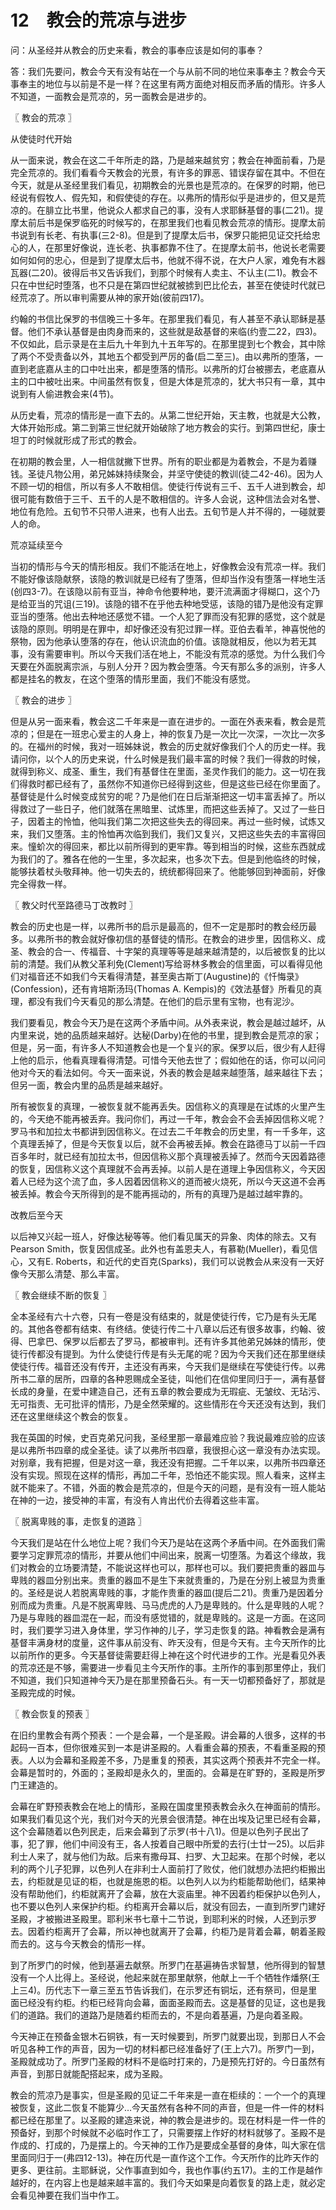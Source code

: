 # 12　教会的荒凉与进步


问：从圣经并从教会的历史来看，教会的事奉应该是如何的事奉？

答：我们先要问，教会今天有没有站在一个与从前不同的地位来事奉主？教会今天事奉主的地位与以前是不是一样？在这里有两方面绝对相反而矛盾的情形。许多人不知道，一面教会是荒凉的，另一面教会是进步的。



〖 教会的荒凉 〗

从使徒时代开始

从一面来说，教会在这二千年所走的路，乃是越来越贫穷；教会在神面前看，乃是完全荒凉的。我们看看今天教会的光景，有许多的罪恶、错误存留在其中。不但在今天，就是从圣经里我们看见，初期教会的光景也是荒凉的。在保罗的时期，他已经说有假牧人、假先知，和假使徒的存在。以弗所的情形似乎是进步的，但又是荒凉的。在腓立比书里，他说众人都求自己的事，没有人求耶稣基督的事(二21)。提摩太前后书是保罗临死的时候写的，在那里我们也看见教会荒凉的情形。提摩太前书说到有长老、有执事(三2-8)。但是到了提摩太后书，保罗只能把见证交托给忠心的人，在那里好像说，连长老、执事都靠不住了。在提摩太前书，他说长老需要如何如何的忠心，但是到了提摩太后书，他就不得不说，在大户人家，难免有木器瓦器(二20)。彼得后书又告诉我们，到那个时候有人卖主、不认主(二1)。教会不只在中世纪时堕落，也不只是在第四世纪就被掳到巴比伦去，甚至在使徒时代就已经荒凉了。所以审判需要从神的家开始(彼前四17)。

约翰的书信比保罗的书信晚三十多年。在那里我们看见，有人甚至不承认耶稣是基督。他们不承认基督是由肉身而来的，这些就是敌基督的来临(约壹二22，四3)。不仅如此，启示录是在主后九十年到九十五年写的。在那里提到七个教会，其中除了两个不受责备以外，其地五个都受到严厉的备(启二至三)。由以弗所的堕落，一直到老底嘉从主的口中吐出来，都是堕落的情形。以弗所的灯台被挪去，老底嘉从主的口中被吐出来。中间虽然有恢复，但是大体是荒凉的，犹大书只有一章，其中说到有人偷进教会来(4节)。

从历史看，荒凉的情形是一直下去的。从第二世纪开始，天主教，也就是大公教，大体开始形成。第二到第三世纪就开始破除了地方教会的实行。到第四世纪，康士坦丁的时候就形成了形式的教会。

在初期的教会里，人一相信就撇下世界。所有的职业都是为着教会，不是为着赚钱。圣徒凡物公用，弟兄姊妹持续聚会，并坚守使徒的教训(徒二42-46)。因为人不顾一切的相信，所以有多人不敢相信。使徒行传说有三千、五千人进到教会，却很可能有数倍于三千、五千的人是不敢相信的。许多人会说，这种信法会对名誉、地位有危险。五旬节不只带人进来，也有人出去。五旬节是人并不得的，一碰就要人的命。

荒凉延续至今

当初的情形与今天的情形相反。我们不能活在地上，好像教会没有荒凉一样。我们不能好像该隐献祭，该隐的教训就是已经有了堕落，但却当作没有堕落一样地生活(创四3-7)。在该隐以前有亚当，神命令他要种地，要汗流满面才得糊口，这个乃是给亚当的咒诅(三19)。该隐的错不在乎他去种地受惩，该隐的错乃是他没有定罪亚当的堕落。他出去种地还感觉不错。一个人犯了罪而没有犯罪的感觉，这个就是该隐的原则。明明是在罪中，却好像还没有犯过罪一样。亚伯去看羊，神喜悦他的祭物，因为他承认堕落的存在，他认识流血的价值。该隐就相反，他以为若无其事，没有需要审判。所以今天我们活在地上，不能没有荒凉的感觉。为什么我们今天要在外面脱离宗派，与别人分开？因为教会堕落。今天有那么多的派别，许多人都是挂名的教友，在这个堕落的情形里面，我们不能没有感觉。



〖 教会的进步 〗

但是从另一面来看，教会这二千年来是一直在进步的。一面在外表来看，教会是荒凉的；但是在一班忠心爱主的人身上，神的恢复乃是一次比一次深，一次比一次多的。在福州的时候，我对一班姊妹说，教会的历史就好像我们个人的历史一样。我请问你，以个人的历史来说，什么时候是我们最丰富的时候？我们一得救的时候，就得到称义、成圣、重生，我们有基督住在里面，圣灵作我们的能力。这一切在我们得救时都已经有了，虽然你不知道你已经得到这些，但是这些已经在你里面了。基督徒是什么时候变成贫穷的呢？乃是他们在日后渐渐把这一切丰富丢掉了。所以得救过了一些日子，他们就落在黑暗里、试炼里，而把这些丢掉了。又过了一些日子，因着主的怜恤，他叫我们第二次把这些失去的得回来。再过一些时候，试炼又来，我们又堕落。主的怜恤再次临到我们，我们又复兴，又把这些失去的丰富得回来。憧蚧次的得回来，都比以前所得到的更牢靠。等到相当的时候，这些东西就成为我们的了。雅各在他的一生里，多次起来，也多次下去。但是到他临终的时候，能够扶着杖头敬拜神。他一切失去的，统统都得回来了。他能够回到神面前，好像完全得救一样。



〖 教父时代至路德马丁改教时 〗

教会的历史也是一样，以弗所书的启示是最高的，但不一定是那时的教会经历最多。以弗所书的教会就好像初信的基督徒的情形。在教会的进步里，因信称义、成圣、教会的合一、传福音、十字架的真理等等是越来越清楚的，以后被恢复的比以前的清楚。我们从教父革利免(Clement)写给哥林多教会的信里面，可以看得见他们对福音还不如我们今天看得清楚，甚至奥古斯丁(Augustine)的《忏悔录》(Confession)，还有肯培斯汤玛(Thomas A. Kempis)的《效法基督》所看见的真理，都没有我们今天看见的那么清楚。在他们的启示里有宝物，也有泥沙。

我们要看见，教会今天乃是在这两个矛盾中间。从外表来说，教会是越过越坏，从内里来说，她的品质越来越好。达秘(Darby)在他的书里，提到教会是荒凉的家；但是，另一面，有许多人不知道教会也是一个复兴的家。保罗以后，很少有人赶得上他的启示，他看真理看得清楚。可惜今天他去世了；假如他在的话，你可以问问他对今天的看法如何。今天一面来说，外表的教会是越来越堕落，越来越往下去；但另一面，教会内里的品质是越来越好。

所有被恢复的真理，一被恢复就不能再丢失。因信称义的真理是在试炼的火里产生的，今天绝不能再被丢弃。我问你们，再过一千年，教会会不会丢掉因信称义呢？罗马书和加拉太书都讲到因信称义。在过去二千年教会的历史里，有一千多年，这个真理丢掉了，但是今天恢复以后，就不会再被丢掉。教会在路德马丁以前一千四百多年时，就已经有加拉太书，但因信称义那个真理被丢掉了。然而今天因着路德的恢复，因信称义这个真理就不会再丢掉。以前人是在道理上争因信称义，今天因着人已经为这个流了血，多人因着因信称义的道而被火烧死，所以今天这道不会再被丢掉。教会今天所得到的是不能再摇动的，所有的真理乃是越过越牢靠的。

改教后至今天

以后神又兴起一班人，好像达秘等等。他们看见属天的异象、肉体的除去。又有Pearson Smith，恢复因信成圣。此外也有盖恩夫人，有慕勒(Mueller)，看见信心，又有E. Roberts，和近代的史百克(Sparks)，我们可以说教会从来没有一天好像今天那么清楚、那么丰富。



〖 教会继续不断的恢复 〗

全本圣经有六十六卷，只有一卷是没有结束的，就是使徒行传，它乃是有头无尾的。其他各卷都有结束、有终结。使徒行传二十八章以后还有很多故事，约翰、彼得、巴拿巴、保罗以后都去了罗马，都被审判。还有许多其他弟兄姊妹的情形，使徒行传都没有提到。为什么使徒行传是有头无尾的呢？因为今天我们还在那里继续使徒行传。福音还没有传开，主还没有再来，今天我们是继续在写使徒行传。以弗所书二章的居所，四章的各种恩赐成全圣徒，叫他们在信仰里同归于一，满有基督长成的身量，在爱中建造自己，还有五章的教会要成为无瑕疵、无皱纹、无玷污、无可指责、无可批评的情形，乃是全然荣耀的。这些情形在今天还没有达到，我们还在这里继续这个教会的恢复。

我在英国的时候，史百克弟兄问我，圣经里那一章最难应验？我说最难应验的应该是以弗所书四章的成全圣徒。读了以弗所书四章，我很担心这一章没有办法实现。对别章，我有把握，但是对这一章，我还没有把握。二千年以来，以弗所书四章还没有实现。照现在这样的情形，再加二千年，恐怕还不能实现。照人看来，这样主就不能来了。不错，外面的教会是荒凉的，但是今天的问题，是有没有一班人能站在神的一边，接受神的丰富，有没有人肯出代价去得着这些丰富。



〖 脱离卑贱的事，走恢复的道路 〗

今天我们是站在什么地位上呢？我们今天乃是站在这两个矛盾中间。在外面我们需要学习定罪荒凉的情形，并要从他们中间出来，脱离一切堕落。为着这个缘故，我们对教会的立场要清楚，不能说这样也可以，那样也可以。我们要把贵重的器皿与卑贱的器皿分别出来。贵重的器皿不是生下来就贵重的，乃是在分别上被显为贵重的。圣经是说人若脱离卑贱的事，才能作贵重的器皿(提后二21)。贵重乃是因着分别而成为贵重。凡是不脱离卑贱、马马虎虎的人乃是卑贱的。什么是卑贱的人呢？乃是与卑贱的器皿混在一起，而没有感觉错的，就是卑贱的。这是一方面。在这同时，我们要学习进入身体里，学习作神的儿子，学习走恢复的路。神看教会是满有基督丰满身材的度量，这件事从前没有、昨天没有，但是今天有。主今天所作的比以前所作的更多。今天基督徒需要赶得上神在这个时代进步的工作。光是看见外表的荒凉还是不够，需要进一步看见主今天所作的事。主所作的事到那里停止，我们不知道，我们只知道神今天乃是在那里预备石头。有一天一切都预备好了，那就是圣殿完成的时候。



〖 教会恢复的预表 〗

在旧约里教会有两个预表：一个是会幕，一个是圣殿。讲会幕的人很多，这样的书起码一百本，但你很难买到一本是讲圣殿的。人看重会幕的预表，不看重圣殿的预表。人以为会幕和圣殿差不多，乃是重复的预表，其实这两个预表并不完全一样。会幕是暂时的，外面的；圣殿却是永久的，里面的。会幕是在旷野的，圣殿是所罗门王建造的。

会幕在旷野预表教会在地上的情形，圣殿在国度里预表教会永久在神面前的情形。如果我们看见这个光，我们对今天的光景会很清楚。神在出埃及记里已经有会幕，这个会幕随着以色列民走，后来会幕到了示罗(书十八1)。但是以色列子民出了事，犯了罪，他们中间没有王，各人按着自己眼中所爱的去行(士廿一25)。以后非利士人来了，就与他们为敌。后来有撒母耳、扫罗、大卫起来。在那个时候，老以利的两个儿子犯罪，以色列人在非利士人面前打了败仗，他们就想办法把约柜搬出去，约柜就是见证的柜，也就是施恩的柜。以色列人以为约柜能帮助他们，结果神没有帮助他们，约柜就离开了会幕，放在大衮庙里。神不因着约柜保护以色列人，也不要以色列人来保护约柜。约柜离开会幕以后，就没有回去，一直到所罗门建好圣殿，才被搬进圣殿里。耶利米书七章十二节说，到耶利米的时候，人还到示罗去。因着约柜离开了会幕，所以神也就离开了会幕，约柜乃是背着会幕，朝着圣殿而去的。这与今天教会的情形一样。

到了所罗门的时候，他到基遍去献祭。所罗门在基遍祷告求智慧，他所得到的智慧没有一个人比得上。圣经说，他起来就在那里献祭，他献上一千个牺牲作燔祭(王上三4)。历代志下一章三至五节告诉我们，在示罗还有铜坛，还有祭司，但是里面已经没有约柜。约柜已经背向会幕，面面圣殿而去。这是基督的见证，这也是我们的道路。我们的道路乃是随着约柜而去的，不是向着基遍，乃是向着圣殿。

今天神正在预备金银木石铜铁，有一天时候要到，所罗门就要出现，到那日人不会听见各种工作的声音，因为一切的材料都已经准备好了(王上六7)。所罗门一到，圣殿就成功了。所罗门圣殿的材料不是临时打来的，乃是预先打好的。今日虽然有声音，到那日就能配搭起来，成为圣殿。

教会的荒凉乃是事实，但是圣殿的见证二千年来是一直在柜续的：一个一个的真理被恢复，这此二恢复不能算少…今天虽然有各种不同的声音，但是一件一件的材料都已经在那里了。以圣殿的建造来说，神的教会是进步的。现在材料是一件一件的预备好，到那个时候就不必临时作工了，只需要摆上作好的材料就够了。圣殿不是作成的、打成的，乃是摆上的。今天神的工作乃是要成全基督的身体，叫大家在信里面同归于一(弗四12-13)。神在历代是一直作这个工作。今天所作的比昨天作的更多、更往前。主耶稣说，父作事直到如今，我也作事(约五17)。主的工作是越作越好的，在内容上也是越来越丰富的。我们今天如果是向着恢复的路上走，就必定会看见神要在我们当中作工。

